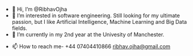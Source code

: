 - 👋 Hi, I’m @RibhavOjha
- 👀 I’m interested in software engineering. Still looking for my ultimate passion, but I like Artificial Intelligence, Machine Learning and Big Data fields.
- 🌱 I’m currently in my 2nd year at the Univesity of Manchester.
<!-- - 💞️ I’m looking to collaborate on ... -->
- 📫 How to reach me- +44 07404410866
                      ribhav.ojha@gmail.com


<!---
RibhavOjha/RibhavOjha is a ✨ special ✨ repository because its `README.md` (this file) appears on your GitHub profile.
You can click the Preview link to take a look at your changes.
--->
